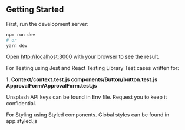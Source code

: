 ## Getting Started

First, run the development server:

```bash
npm run dev
# or
yarn dev
```

Open [http://localhost:3000](http://localhost:3000) with your browser to see the result.

For Testing using Jest and React Testing Library
Test cases written for:

**1. Context/context.test.js**
**components/Button/button.test.js**
**ApprovalForm/ApprovalForm.test.js**

Unsplash API keys can be found in Env file. Request you to keep it confidential.

For Styling using Styled components.
Global styles can be found in app.styled.js
